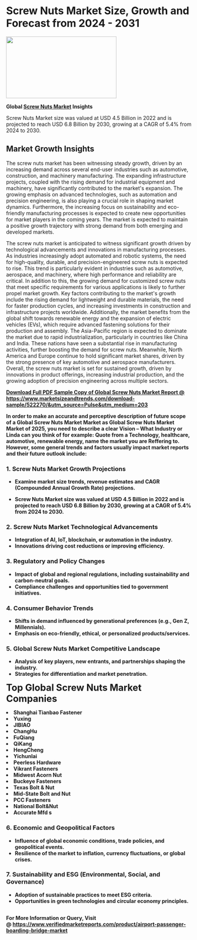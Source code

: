 <H1>Screw Nuts Market Size, Growth and Forecast from 2024 - 2031</H1><img class="aligncenter size-medium wp-image-584254" src="https://thirdeyenews.in/wp-content/uploads/2024/09/Global-Market-Research-300x168.jpeg" alt="" width="300" height="168" /><p><strong>Global&nbsp;<a href="https://www.marketsizeandtrends.com/download-sample/522270/&amp;utm_source=Pulse&amp;utm_medium=203">Screw Nuts Market</a> Insights</strong></p><p>Screw Nuts Market size was valued at USD 4.5 Billion in 2022 and is projected to reach USD 6.8 Billion by 2030, growing at a CAGR of 5.4% from 2024 to 2030.</p><p><h2>Market Growth Insights</h2> <p>The screw nuts market has been witnessing steady growth, driven by an increasing demand across several end-user industries such as automotive, construction, and machinery manufacturing. The expanding infrastructure projects, coupled with the rising demand for industrial equipment and machinery, have significantly contributed to the market's expansion. The growing emphasis on advanced technologies, such as automation and precision engineering, is also playing a crucial role in shaping market dynamics. Furthermore, the increasing focus on sustainability and eco-friendly manufacturing processes is expected to create new opportunities for market players in the coming years. The market is expected to maintain a positive growth trajectory with strong demand from both emerging and developed markets.</p> <p><strong><a href="#"></a></strong></p> <p>The screw nuts market is anticipated to witness significant growth driven by technological advancements and innovations in manufacturing processes. As industries increasingly adopt automated and robotic systems, the need for high-quality, durable, and precision-engineered screw nuts is expected to rise. This trend is particularly evident in industries such as automotive, aerospace, and machinery, where high performance and reliability are critical. In addition to this, the growing demand for customized screw nuts that meet specific requirements for various applications is likely to further propel market growth. Key factors contributing to the market's growth include the rising demand for lightweight and durable materials, the need for faster production cycles, and increasing investments in construction and infrastructure projects worldwide. Additionally, the market benefits from the global shift towards renewable energy and the expansion of electric vehicles (EVs), which require advanced fastening solutions for their production and assembly. The Asia-Pacific region is expected to dominate the market due to rapid industrialization, particularly in countries like China and India. These nations have seen a substantial rise in manufacturing activities, further boosting the demand for screw nuts. Meanwhile, North America and Europe continue to hold significant market shares, driven by the strong presence of key automotive and aerospace manufacturers. Overall, the screw nuts market is set for sustained growth, driven by innovations in product offerings, increasing industrial production, and the growing adoption of precision engineering across multiple sectors.</p> <p><strong><a href="#"></p><p><span class=""><strong>Download Full PDF Sample Copy of Global Screw Nuts Market Report</strong> @ <a href="https://www.marketsizeandtrends.com/download-sample/522270/&amp;utm_source=Pulse&amp;utm_medium=203" target="_blank">https://www.marketsizeandtrends.com/download-sample/522270/&amp;utm_source=Pulse&amp;utm_medium=203</a></span></p><p>In order to make an accurate and perceptive description of future scope of a Global&nbsp;Screw Nuts Market Market as Global&nbsp;Screw Nuts Market Market of 2025, you need to describe a clear Vision &ndash; What Industry or Linda can you think of for example: Quote from a Technology, healthcare, automotive, renewable energy, name the market you are Reffering to. However, some general trends and factors usually impact market reports and their future outlook include:</p><h3>1.&nbsp;<strong>Screw Nuts Market Growth Projections</strong></h3><ul><li>Examine market size trends, revenue estimates and CAGR (Compounded Annual Growth Rate) projections.</li><li><p>Screw Nuts Market size was valued at USD 4.5 Billion in 2022 and is projected to reach USD 6.8 Billion by 2030, growing at a CAGR of 5.4% from 2024 to 2030.</p></li></ul><h3>2.&nbsp;<strong>Screw Nuts Market Technological Advancements</strong></h3><ul><li>Integration of AI, IoT, blockchain, or automation in the industry.</li><li>Innovations driving cost reductions or improving efficiency.</li></ul><h3>3.&nbsp;<strong>Regulatory and Policy Changes</strong></h3><ul><li>Impact of global and regional regulations, including sustainability and carbon-neutral goals.</li><li>Compliance challenges and opportunities tied to government initiatives.</li></ul><h3>4.&nbsp;<strong>Consumer Behavior Trends</strong></h3><ul><li>Shifts in demand influenced by generational preferences (e.g., Gen Z, Millennials).</li><li>Emphasis on eco-friendly, ethical, or personalized products/services.</li></ul><h3>5.&nbsp;<strong>Global Screw Nuts Market Competitive Landscape</strong></h3><ul><li>Analysis of key players, new entrants, and partnerships shaping the industry.</li><li>Strategies for differentiation and market penetration.</li></ul><p data-pm-slice="1 1 []"><span style="color: inherit; font-family: inherit; font-size: 25px;">Top Global Screw Nuts Market Companies</span></p><div class="" data-test-id=""><p><li>Shanghai Tianbao Fastener</li><li> Yuxing</li><li> JIBIAO</li><li> ChangHu</li><li> FuQiang</li><li> QiKang</li><li> HengCheng</li><li> Yichunlai</li><li> Peerless Hardware</li><li> Vikrant Fasteners</li><li> Midwest Acorn Nut</li><li> Buckeye Fasteners</li><li> Texas Bolt & Nut</li><li> Mid-State Bolt and Nut</li><li> PCC Fasteners</li><li> National Bolt&Nut</li><li> Accurate Mfd s</li></p></div><h3>6.&nbsp;<strong>Economic and Geopolitical Factors</strong></h3><ul><li>Influence of global economic conditions, trade policies, and geopolitical events.</li><li>Resilience of the market to inflation, currency fluctuations, or global crises.</li></ul><h3>7.&nbsp;<strong>Sustainability and ESG (Environmental, Social, and Governance)</strong></h3><ul><li>Adoption of sustainable practices to meet ESG criteria.</li><li>Opportunities in green technologies and circular economy principles.</li></ul><h2><strong style="font-size: 14px;">For More Information or Query, Visit @&nbsp;</strong><a style="background-color: #ffffff; font-size: 14px;" href="https://www.marketsizeandtrends.com/report/screw-nuts-market/" target="_blank">https://www.verifiedmarketreports.com/product/airport-passenger-boarding-bridge-market</a></h2>
